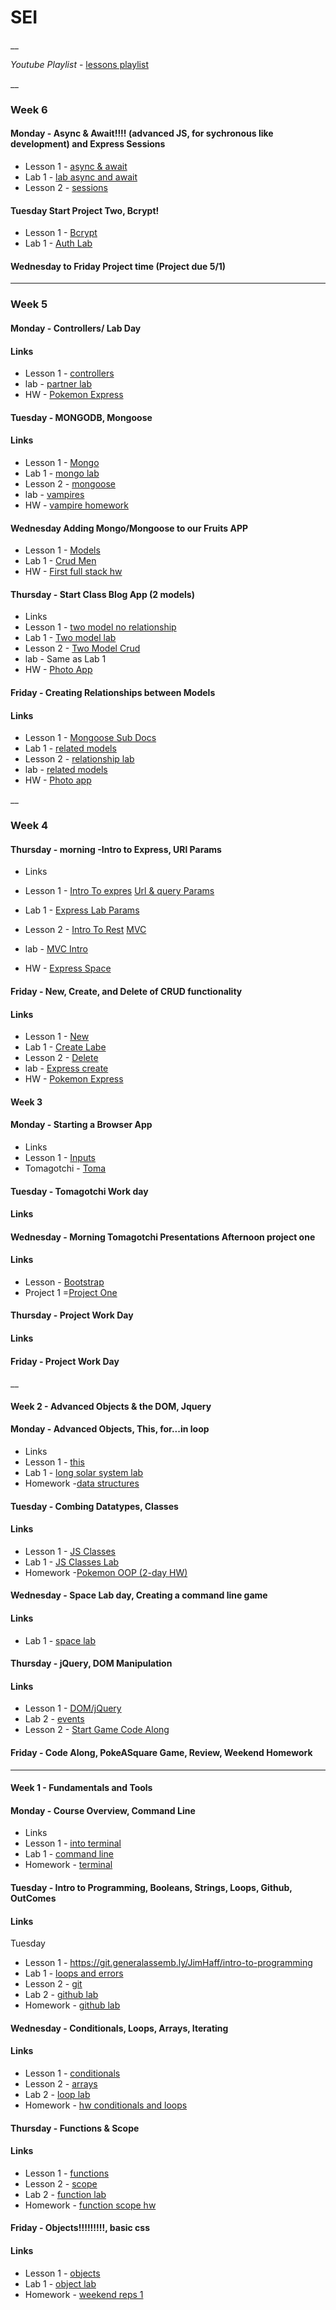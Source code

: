 # SEI
__

*Youtube Playlist* - [lessons playlist](https://www.youtube.com/playlist?list=PL51l5r1uFLPORYoHkrwNhM6Ik4PzcuNpZ)

__

### Week 6

#### __Monday__ - Async & Await!!!! (advanced JS, for sychronous like development) and Express Sessions

* Lesson 1 - [async & await](https://git.generalassemb.ly/WebDev-Connected-Classroom/async-Await-Express-Backend/blob/master/README.md)
* Lab 1 - [lab async and await](https://git.generalassemb.ly/WebDev-Connected-Classroom/refactorblog-async-await)
* Lesson 2 - [sessions](https://git.generalassemb.ly/WebDev-Connected-Classroom/sessions)


#### __Tuesday__ Start Project Two, Bcrypt!

* Lesson 1 - [Bcrypt](https://git.generalassemb.ly/JimHaff/bcrypt/blob/master/README.md)
* Lab 1 - [Auth Lab](https://git.generalassemb.ly/WebDev-Connected-Classroom/auth-lab/blob/master/README.md)


#### Wednesday to Friday Project time (Project due 5/1)
___

### Week 5 

#### __Monday__ - Controllers/ Lab Day

#### Links 
* Lesson 1 - [controllers](https://git.generalassemb.ly/WebDev-Connected-Classroom/express-controllers/blob/master/README.md)
* lab - [partner lab](https://git.generalassemb.ly/WebDev-Connected-Classroom/express-partner-lab)
* HW  - [Pokemon Express](https://git.generalassemb.ly/WebDev-Connected-Classroom/Pokemon-Express/blob/master/README.md)

#### __Tuesday__ - MONGODB, Mongoose

#### Links 

* Lesson 1 - [Mongo](https://git.generalassemb.ly/WebDev-Connected-Classroom/mongo-lesson)
* Lab 1 - [mongo lab](https://git.generalassemb.ly/WebDev-Connected-Classroom/mongo-lab)
* Lesson 2 - [mongoose](https://git.generalassemb.ly/WebDev-Connected-Classroom/mongoose-lesson/blob/master/README.md)
* lab - [vampires](https://git.generalassemb.ly/WebDev-Connected-Classroom/Mongoose-Lab/blob/master/README.md)
* HW  - [vampire homework](https://git.generalassemb.ly/WebDev-Connected-Classroom/mongoose-vampires-hw)


#### __Wednesday__ Adding Mongo/Mongoose to our Fruits APP


* Lesson 1 -   [Models](https://git.generalassemb.ly/WebDev-Connected-Classroom/express-adding-models/blob/master/README.md)
* Lab 1 - [Crud Men](https://git.generalassemb.ly/WebDev-Connected-Classroom/CRUD-MEN-lab-part-1-CR)
* HW  - [First full stack hw](https://git.generalassemb.ly/WebDev-Connected-Classroom/first-full-stack-homework/blob/master/README.md)


#### __Thursday__ - Start Class Blog App (2 models)
* Links 
* Lesson 1 - [two model no relationship](https://git.generalassemb.ly/WebDev-Connected-Classroom/Two-Model-Crud-No-RelationShip/blob/master/README.md)     
* Lab 1 - [Two model lab](https://git.generalassemb.ly/WebDev-Connected-Classroom/two-model-lab/blob/master/README.md)
* Lesson 2 -  [Two Model Crud](https://git.generalassemb.ly/WebDev-Connected-Classroom/two-model-second-model-crud/blob/master/README.md)   
* lab - Same as Lab 1
* HW  - [Photo App](https://git.generalassemb.ly/WebDev-Connected-Classroom/photo-app-hw/blob/master/README.md)


#### __Friday__ - Creating Relationships between Models

#### Links 

* Lesson 1 - [Mongoose Sub Docs](https://git.generalassemb.ly/WebDev-Connected-Classroom/Mongoose-Sub-Documents/blob/master/README.md)
* Lab 1 - [related models](https://git.generalassemb.ly/WebDev-Connected-Classroom/two-related-models-lab/blob/master/README.md)
* Lesson 2 -  [relationship lab](https://git.generalassemb.ly/WebDev-Connected-Classroom/two-model-relationship-build/blob/master/README.md)
* lab - [related models](https://git.generalassemb.ly/WebDev-Connected-Classroom/two-related-models-lab/blob/master/README.md)
* HW  - [Photo app](https://git.generalassemb.ly/WebDev-Connected-Classroom/photo-app-hw/blob/master/README.md)


__

### Week 4

#### __Thursday__ - morning -Intro to Express, URl Params
* Links 
* Lesson 1 - [Intro To expres](https://git.generalassemb.ly/WebDev-Connected-Classroom/intro_to_Express/blob/master/README.md)
             [Url & query Params](https://git.generalassemb.ly/WebDev-Connected-Classroom/url_and_query_params/blob/master/README.md)
             
* Lab 1 - [Express Lab Params](https://git.generalassemb.ly/WebDev-Connected-Classroom/express-lab-params/blob/master/README.md)

* Lesson 2 - [Intro To Rest](https://git.generalassemb.ly/WebDev-Connected-Classroom/intro_to_Rest/blob/master/README.md)
             [MVC](https://git.generalassemb.ly/WebDev-Connected-Classroom/MVC/blob/master/README.md)
             
* lab - [MVC Intro](https://git.generalassemb.ly/WebDev-Connected-Classroom/mvc-intro-lab/blob/master/README.md)
* HW  - [Express Space](https://git.generalassemb.ly/WebDev-Connected-Classroom/express-space-homework)


#### __Friday__ - New, Create, and Delete of CRUD functionality

#### Links 

* Lesson 1 - [New](https://git.generalassemb.ly/WebDev-Connected-Classroom/NEW_Create_Express/blob/master/README.md) 
* Lab 1 - [Create Labe](https://git.generalassemb.ly/WebDev-Connected-Classroom/Express-Create-Lab)
* Lesson 2 -  [Delete](https://git.generalassemb.ly/WebDev-Connected-Classroom/Delete-Express/blob/master/README.md)
* lab - [Express create](https://git.generalassemb.ly/WebDev-Connected-Classroom/Express-Create-Lab)
* HW  - [Pokemon Express](https://git.generalassemb.ly/WebDev-Connected-Classroom/Pokemon-Express/blob/master/README.md)


#### Week 3
#### __Monday__ - Starting a Browser App

* Links 
* Lesson 1 - [Inputs](https://git.generalassemb.ly/WebDev-Connected-Classroom/handling-input/blob/master/README.md)
* Tomagotchi - [Toma](https://git.generalassemb.ly/WebDev-Connected-Classroom/Tomagotchi-Mini-Project/blob/master/README.md)


#### __Tuesday__ - Tomagotchi Work day
#### Links 




#### __Wednesday__ - Morning Tomagotchi Presentations Afternoon project one

#### Links 

* Lesson - [Bootstrap](https://git.generalassemb.ly/wdi-wc-march2018/intro-to-bootstrap/blob/master/README.md)
* Project 1 =[Project One](https://git.generalassemb.ly/WebDev-Connected-Classroom/project-1/blob/master/README.md)



#### __Thursday__ - Project Work Day
#### Links 



#### __Friday__ - Project Work Day


__

#### Week 2 - Advanced Objects & the DOM, Jquery

#### __Monday__ - Advanced Objects, This, for...in loop

* Links 
* Lesson 1 - [this](https://git.generalassemb.ly/JimHaff/Combining-datatypes/blob/master/README.md)
* Lab 1 - [long solar system lab](https://git.generalassemb.ly/WebDev-Connected-Classroom/solar-system-lab/blob/master/README.md)
* Homework -[data structures](https://git.generalassemb.ly/WebDev-Connected-Classroom/data-structures-hw)


#### __Tuesday__ - Combing Datatypes, Classes

#### Links 
* Lesson 1 - [JS Classes](https://git.generalassemb.ly/wdi-wc-march2018/classes)
* Lab 1 - [JS Classes Lab](https://git.generalassemb.ly/WebDev-Connected-Classroom/classes-lab)
* Homework -[Pokemon OOP (2-day HW)](https://git.generalassemb.ly/WebDev-Connected-Classroom/oop-pokemon-2day-hw)

#### __Wednesday__ - Space Lab day, Creating a command line game

#### Links 

* Lab 1 - [space lab](https://git.generalassemb.ly/WebDev-Connected-Classroom/space-battle-all-day-lab/)

#### __Thursday__ - jQuery, DOM Manipulation

#### Links 

* Lesson 1 - [DOM/jQuery](https://git.generalassemb.ly/WebDev-Connected-Classroom/DOM-jQuery/blob/master/README.md)
* Lab 2 -    [events](https://git.generalassemb.ly/wdi-wc-march2018/jQuery-Events-Lab/blob/master/README.md)
* Lesson 2 - [Start Game Code Along](https://git.generalassemb.ly/WebDev-Connected-Classroom/jQuery-startGame/blob/master/README.md)

#### __Friday__ - Code Along, PokeASquare Game, Review, Weekend Homework

___


#### Week 1 - Fundamentals and Tools

#### __Monday__ - Course Overview, Command Line

* Links 
* Lesson 1 - [into terminal](https://git.generalassemb.ly/WebDev-Connected-Classroom/intro-terminal)
* Lab 1 - [command line](https://git.generalassemb.ly/WebDev-Connected-Classroom/command-line-lab)
* Homework - [terminal](https://git.generalassemb.ly/WebDev-Connected-Classroom/hw-unix-cli-practice)


#### __Tuesday__ - Intro to Programming, Booleans, Strings, Loops, Github, OutComes

#### Links 

Tuesday
* Lesson 1 - https://git.generalassemb.ly/JimHaff/intro-to-programming
* Lab 1 - [loops and errors](https://git.generalassemb.ly/WebDev-Connected-Classroom/loops-and-errors/blob/master/README.md)
* Lesson 2 - [git](https://git.generalassemb.ly/WebDev-Connected-Classroom/github/blob/master/README.md)
* Lab 2 - [github lab](https://git.generalassemb.ly/WebDev-Connected-Classroom/git-github-lab/)
* Homework - [github lab](https://git.generalassemb.ly/WebDev-Connected-Classroom/git-github-lab/)



#### __Wednesday__ - Conditionals, Loops, Arrays, Iterating

#### Links 

* Lesson 1 -  [conditionals](https://git.generalassemb.ly/WebDev-Connected-Classroom/conditionals-and-loops/blob/master/README.md)
* Lesson 2 -  [arrays](https://git.generalassemb.ly/WebDev-Connected-Classroom/Arrays-iterating-over-them/blob/master/README.md)
* Lab 2 -     [loop lab](https://git.generalassemb.ly/WebDev-Connected-Classroom/loop-lab/blob/master/README.md)
* Homework - [hw conditionals and loops](https://git.generalassemb.ly/WebDev-Connected-Classroom/HW-Loops-Conditionals/blob/master/README.md)


#### __Thursday__ - Functions & Scope

#### Links 

* Lesson 1 -  [functions](https://git.generalassemb.ly/JimHaff/functions/blob/master/README.md)
* Lesson 2 -  [scope](https://git.generalassemb.ly/WebDev-Connected-Classroom/Scope)
* Lab 2 -     [function lab](https://git.generalassemb.ly/WebDev-Connected-Classroom/functions-lab/blob/master/README.md)
* Homework -  [function scope hw](https://git.generalassemb.ly/WebDev-Connected-Classroom/functions-scope-hw)



#### __Friday__ - Objects!!!!!!!!!, basic css

#### Links 


* Lesson 1 -  [objects](https://git.generalassemb.ly/WebDev-Connected-Classroom/Objects/blob/master/README.md)
* Lab 1 -  [object lab](https://git.generalassemb.ly/WebDev-Connected-Classroom/Objects-lab/blob/master/README.md)
* Homework - [weekend reps 1](https://git.generalassemb.ly/WebDev-Connected-Classroom/weekend-reps/)


